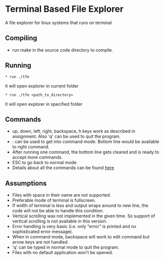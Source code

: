 
# Terminal Based File Explorer
A file explorer for linux systems that runs on terminal

## Compiling
* run make in the source code directory to compile.

## Running
```
* run ./tfe
```
It will open explorer in current folder
```
* run ./tfe <path_to_directory>
```
It will open explorer in specified folder

## Commands
* up, down, left, right, backspace, h keys work as described in assignment. Also 'q' can be used to quit the program.
* : can be used to get into command mode. Bottom line would be available to right command.
* After running one command, the bottom line gets cleared and is ready to accept more commands.
* ESC to go back to normal mode.
* Details about all the commands can be found [here](https://github.com/priyendumori/Terminal-based-file-explorer/blob/master/OS_Assignment_1.pdf)


## Assumptions
* Files with space in their name are not supported.
* Preferable mode of terminal is fullscreen.
* If width of terminal is less and output wraps around to new line, the code will not be able to handle this condition.
* Vertical scrolling was not implemented in the given time. So support of vertical scrolling is not available in this version.
* Error handling is very basic (i.e. only "error" is printed and no sophisticated error message). 
* When in command mode, backspace will work to edit command but arrow keys are not handled.
* 'q' can be typed in normal mode to quit the program.
* Files with no default application won't be opened.
